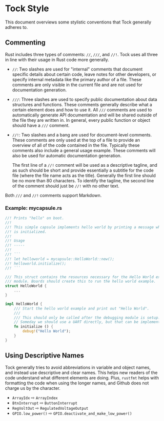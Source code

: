 Tock Style
==========

This document overviews some stylistic conventions that Tock generally adheres
to.

## Commenting

Rust includes three types of comments: `//`, `///`, and `//!`. Tock uses all
three in line with their usage in Rust code more generally.

- `//`: Two slashes are used for "internal" comments that document specific
  details about certain code, leave notes for other developers, or specify
  internal metadata like the primary author of a file. These comments are only
  visible in the current file and are not used for documentation generation.

- `///`: Three slashes are used to specify public documentation about data
  structures and functions. These comments generally describe what a certain
  element does and how to use it. All `///` comments are used to automatically
  generate API documentation and will be shared outside of the file they are
  written in. In general, every public function or object should have a `///`
  comment.

- `//!`: Two slashes and a bang are used for document-level comments. These
  comments are only used at the top of a file to provide an overview of all of
  the code contained in the file. Typically these comments also include a
  general usage example. These comments will also be used for automatic
  documentation generation.

    The first line of a `//!` comment will be used as a descriptive tagline, and
    as such should be short and provide essentially a subtitle for the code file
    (where the file name acts as the title). Generally the first line should be
    no more than 80 characters. To identify the tagline, the second line of the
    comment should just be `//!` with no other text.

Both `///` and `//!` comments support Markdown.

### Example: mycapsule.rs

```rust
//! Prints "hello" on boot.
//!
//! This simple capsule implements hello world by printing a message when it
//! is initialized.
//!
//! Usage
//! -----
//!
//! ```
//! let helloworld = mycapsule::HelloWorld::new();
//! helloworld.initialize();
//! ```

/// This struct contains the resources necessary for the Hello World example
/// module. Boards should create this to run the hello world example.
struct HelloWorld {
    ...
}

impl HelloWorld {
    /// Start the hello world example and print out "Hello World".
    ///
    /// This should only be called after the debugging module is setup.
    // Someday we should use a UART directly, but that can be implemented later.
    fn initialize () {
        debug!("Hello World");
    }
}
```

## Using Descriptive Names

Tock generally tries to avoid abbreviations in variable and object names, and
instead use descriptive and clear names. This helps new readers of the code
understand what different elements are doing. Plus, `rustfmt` helps with
formatting the code when using the longer names, and Github does not charge us
by the character.

- `ArrayIdx` ⇨ `ArrayIndex`
- `BtnInterrupt` ⇨ `ButtonInterrupt`
- `RegVoltOut` ⇨ `RegulatedVoltageOutput`
- `GPIO.low_power()` ⇨ `GPIO.deactivate_and_make_low_power()`
